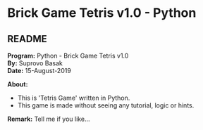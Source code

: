 # Brick Game Tetris v1.0 - Python

## README

**Program:** Python - Brick Game Tetris v1.0\
**By:** Suprovo Basak\
**Date:** 15-August-2019

**About:**
- This is 'Tetris Game' written in Python.
- This game is made without seeing any tutorial, logic or hints.

**Remark:** Tell me if you like...
